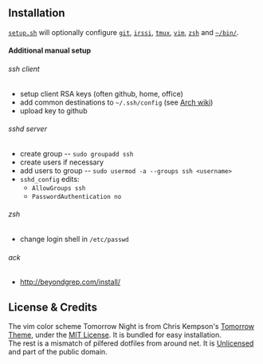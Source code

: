 ## Installation

[`setup.sh`](./setup.sh) will optionally configure [`git`](./git), [`irssi`](./irssi), [`tmux`](./tmux), [`vim`](./vim), [`zsh`](./zsh) and [`~/bin/`](./bin).

#### Additional manual setup

###### ssh client
- setup client RSA keys (often github, home, office)
- add common destinations to `~/.ssh/config` (see [Arch wiki](https://wiki.archlinux.org/index.php/Secure_Shell#Saving_connection_data_in_ssh_config))
- upload key to github

###### sshd server
- create group -- `sudo groupadd ssh`
- create users if necessary
- add users to group -- `sudo usermod -a --groups ssh <username>`
- `sshd_config` edits:
  - `AllowGroups ssh`
  - `PasswordAuthentication no`

###### zsh
- change login shell in `/etc/passwd`

###### ack
- http://beyondgrep.com/install/

## License & Credits
The vim color scheme Tomorrow Night is from Chris Kempson's [Tomorrow Theme](https://github.com/chriskempson/tomorrow-theme), under the [MIT License](https://github.com/toddbernhard/dotfiles/blob/master/vim/tomorrow-theme/LICENSE.md). It is bundled for easy installation.  
The rest is a mismatch of pilfered dotfiles from around net. It is [Unlicensed](https://github.com/toddbernhard/dotfiles/blob/master/UNLICENSE.txt) and part of the public domain.
